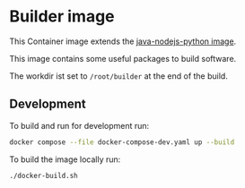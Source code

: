 # Builder image

This Container image extends the
[java-nodejs-python image](https://github.com/mbT-Infrastructure/docker-java-nodejs-python).

This image contains some useful packages to build software.

The workdir ist set to `/root/builder` at the end of the build.


## Development

To build and run for development run:
```bash
docker compose --file docker-compose-dev.yaml up --build
```

To build the image locally run:
```bash
./docker-build.sh
```
